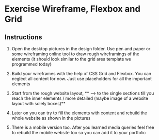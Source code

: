 # Exercise Wireframe, Flexbox and Grid

## Instructions

 1. Open the desktop pictures in the design folder. Use pen and paper or some wireframing online tool to draw rough wireframings of the elements (it should look  similar to the grid area template we programmed today) 
 
 2. Build your wireframes with the help of CSS Grid and Flexbox. You can neglect all content for now. Just use placeholders for all the important elements 
 
 3. Start from the rough website layout, ** --> to the single sections till you reach the inner elements / more detailed 
(maybe image of a website layout with solely boxes)**

 4. Later on you can try to fill the elements with content and rebuild the whole website as shown in the pictures

 5. There is a mobile version too. After you learned media queries feel free to rebuild the mobile website too so you can add it to your portfolio